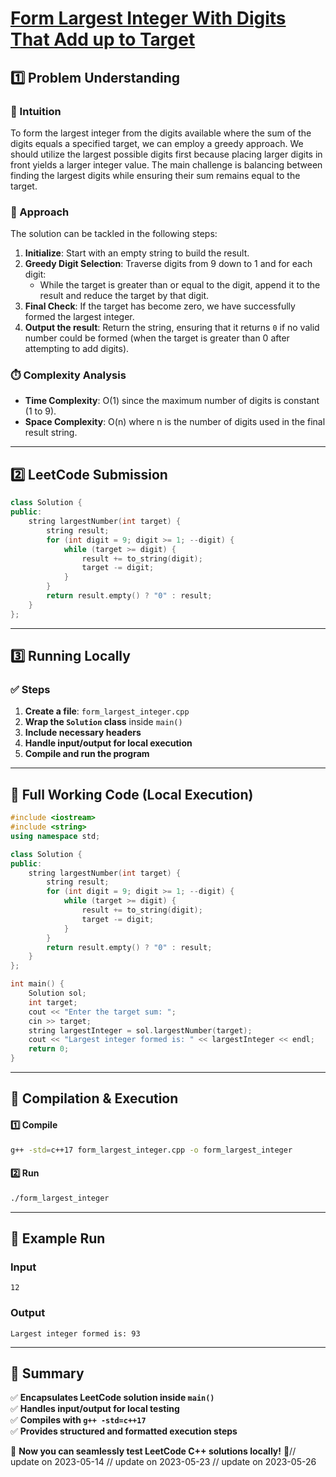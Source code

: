 # **[Form Largest Integer With Digits That Add up to Target](https://leetcode.com/problems/form-largest-integer-with-digits-that-add-up-to-target/description/)**  

## **1️⃣ Problem Understanding**  
### **📌 Intuition**  
To form the largest integer from the digits available where the sum of the digits equals a specified target, we can employ a greedy approach. We should utilize the largest possible digits first because placing larger digits in front yields a larger integer value. The main challenge is balancing between finding the largest digits while ensuring their sum remains equal to the target.

### **🚀 Approach**  
The solution can be tackled in the following steps:
1. **Initialize**: Start with an empty string to build the result.
2. **Greedy Digit Selection**: Traverse digits from 9 down to 1 and for each digit:
   - While the target is greater than or equal to the digit, append it to the result and reduce the target by that digit.
3. **Final Check**: If the target has become zero, we have successfully formed the largest integer.
4. **Output the result**: Return the string, ensuring that it returns `0` if no valid number could be formed (when the target is greater than 0 after attempting to add digits).

### **⏱️ Complexity Analysis**  
- **Time Complexity**: O(1) since the maximum number of digits is constant (1 to 9).
- **Space Complexity**: O(n) where n is the number of digits used in the final result string.  

---  

## **2️⃣ LeetCode Submission**  
```cpp
class Solution {
public:
    string largestNumber(int target) {
        string result;
        for (int digit = 9; digit >= 1; --digit) {
            while (target >= digit) {
                result += to_string(digit);
                target -= digit;
            }
        }
        return result.empty() ? "0" : result;
    }
};  
```  

---  

## **3️⃣ Running Locally**  
### **✅ Steps**  
1. **Create a file**: `form_largest_integer.cpp`  
2. **Wrap the `Solution` class** inside `main()`  
3. **Include necessary headers**  
4. **Handle input/output for local execution**  
5. **Compile and run the program**  

---  

## **📝 Full Working Code (Local Execution)**  
```cpp
#include <iostream>
#include <string>
using namespace std;

class Solution {
public:
    string largestNumber(int target) {
        string result;
        for (int digit = 9; digit >= 1; --digit) {
            while (target >= digit) {
                result += to_string(digit);
                target -= digit;
            }
        }
        return result.empty() ? "0" : result;
    }
};

int main() {
    Solution sol;
    int target;
    cout << "Enter the target sum: ";
    cin >> target;
    string largestInteger = sol.largestNumber(target);
    cout << "Largest integer formed is: " << largestInteger << endl;
    return 0;
}  
```  

---  

## **🔧 Compilation & Execution**  
#### **1️⃣ Compile**  
```bash
g++ -std=c++17 form_largest_integer.cpp -o form_largest_integer
```  

#### **2️⃣ Run**  
```bash
./form_largest_integer
```  

---  

## **🎯 Example Run**  
### **Input**  
```
12
```  
### **Output**  
```
Largest integer formed is: 93
```  

---  

## **📌 Summary**  
✅ **Encapsulates LeetCode solution inside `main()`**  
✅ **Handles input/output for local testing**  
✅ **Compiles with `g++ -std=c++17`**  
✅ **Provides structured and formatted execution steps**  

🚀 **Now you can seamlessly test LeetCode C++ solutions locally!** 🚀// update on 2023-05-14
// update on 2023-05-23
// update on 2023-05-26
